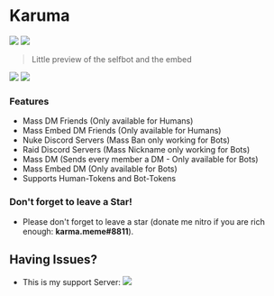


# Karuma

![](https://cdn.discordapp.com/attachments/890913525017505792/891048073097248808/unknown.png)
![](https://cdn.discordapp.com/attachments/890913525017505792/891049094133448724/unknown.png)
> Little preview of the selfbot and the embed
                
				
![](https://img.shields.io/github/stars/pandao/editor.md.svg) ![](https://img.shields.io/badge/release-v1.6-blue) ![]()


### Features

- Mass DM Friends (Only available for Humans)
- Mass Embed DM Friends (Only available for Humans)
- Nuke Discord Servers (Mass Ban only working for Bots)
- Raid Discord Servers (Mass Nickname only working for Bots)
- Mass DM (Sends every member a DM - Only available for Bots)
- Mass Embed DM (Only available for Bots)
- Supports Human-Tokens and Bot-Tokens

### Don't forget to leave a Star!

- Please don't forget to leave a star (donate me nitro if you are rich enough: **karma.meme#8811**).

## Having Issues?
- This is my support Server:
<a href = "https://discord.gg/mARrnX9"><img src="https://img.icons8.com/color/48/000000/discord.png"/></a>

